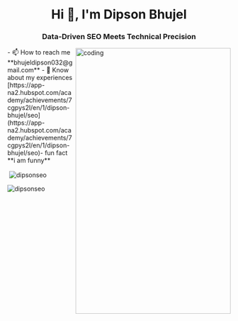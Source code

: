 

<!--
**dipsonseo/Dipsonseo** is a ✨ _special_ ✨ repository because its `README.md` (this file) appears on your GitHub profile.

Here are some ideas to get you started:

- 🔭 I’m currently working on ...
- 🌱 I’m currently learning ...
- 👯 I’m looking to collaborate on ...
- 🤔 I’m looking for help with ...
- 💬 Ask me about ...
- 📫 How to reach me: ...
- 😄 Pronouns: ...
- ⚡ Fun fact: ...
--><h1 align="center">Hi 👋, I'm Dipson Bhujel</h1>
<h3 align="center">Data-Driven SEO Meets Technical Precision</h3>
<img align="right" alt="coding" width="350" sre="<img width="800" height="600" alt="image" src="https://github.com/user-attachments/assets/a4075a6d-1cf0-4470-8573-1d0b5407c2b1">
- 📫 How to reach me **bhujeldipson032@gmail.com**
- 📄 Know about my experiences [https://app-na2.hubspot.com/academy/achievements/7cgpys2l/en/1/dipson-bhujel/seo](https://app-na2.hubspot.com/academy/achievements/7cgpys2l/en/1/dipson-bhujel/seo)- fun fact **i am funny**<p align="left"></p><p>&nbsp;<img align="center" src="https://github-readme-stats.vercel.app/api?username=dipsonseo&show_icons=true&locale=en" alt="dipsonseo" /></p><p><img align="center" src="https://github-readme-streak-stats.herokuapp.com/?user=dipsonseo&" alt="dipsonseo" /></p>
